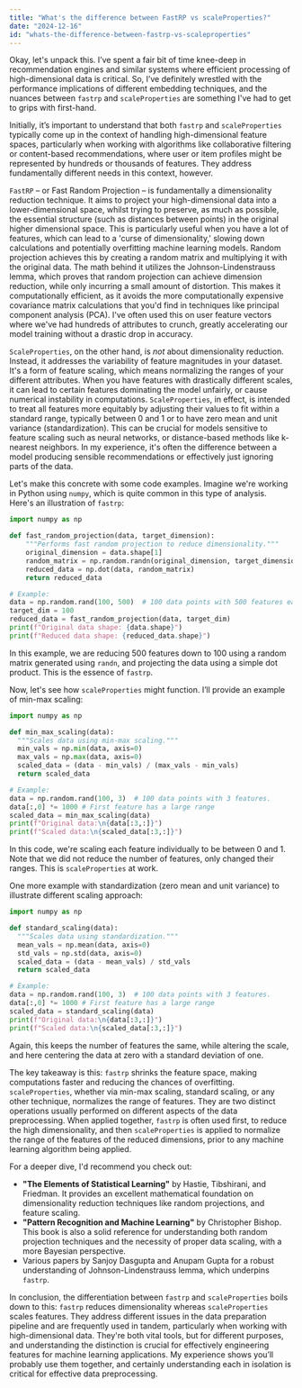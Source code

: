 ```yaml
---
title: "What's the difference between FastRP vs scaleProperties?"
date: "2024-12-16"
id: "whats-the-difference-between-fastrp-vs-scaleproperties"
---
```


Okay, let's unpack this. I’ve spent a fair bit of time knee-deep in recommendation engines and similar systems where efficient processing of high-dimensional data is critical. So, I’ve definitely wrestled with the performance implications of different embedding techniques, and the nuances between `fastrp` and `scaleProperties` are something I've had to get to grips with first-hand.

Initially, it’s important to understand that both `fastrp` and `scaleProperties` typically come up in the context of handling high-dimensional feature spaces, particularly when working with algorithms like collaborative filtering or content-based recommendations, where user or item profiles might be represented by hundreds or thousands of features. They address fundamentally different needs in this context, however.

`FastRP` – or Fast Random Projection – is fundamentally a dimensionality reduction technique. It aims to project your high-dimensional data into a lower-dimensional space, whilst trying to preserve, as much as possible, the essential structure (such as distances between points) in the original higher dimensional space. This is particularly useful when you have a lot of features, which can lead to a 'curse of dimensionality,' slowing down calculations and potentially overfitting machine learning models. Random projection achieves this by creating a random matrix and multiplying it with the original data. The math behind it utilizes the Johnson-Lindenstrauss lemma, which proves that random projection can achieve dimension reduction, while only incurring a small amount of distortion. This makes it computationally efficient, as it avoids the more computationally expensive covariance matrix calculations that you'd find in techniques like principal component analysis (PCA). I've often used this on user feature vectors where we've had hundreds of attributes to crunch, greatly accelerating our model training without a drastic drop in accuracy.

`ScaleProperties`, on the other hand, is *not* about dimensionality reduction. Instead, it addresses the variability of feature magnitudes in your dataset. It's a form of feature scaling, which means normalizing the ranges of your different attributes. When you have features with drastically different scales, it can lead to certain features dominating the model unfairly, or cause numerical instability in computations. `ScaleProperties`, in effect, is intended to treat all features more equitably by adjusting their values to fit within a standard range, typically between 0 and 1 or to have zero mean and unit variance (standardization). This can be crucial for models sensitive to feature scaling such as neural networks, or distance-based methods like k-nearest neighbors. In my experience, it's often the difference between a model producing sensible recommendations or effectively just ignoring parts of the data.

Let's make this concrete with some code examples. Imagine we're working in Python using `numpy`, which is quite common in this type of analysis. Here's an illustration of `fastrp`:

```python
import numpy as np

def fast_random_projection(data, target_dimension):
    """Performs fast random projection to reduce dimensionality."""
    original_dimension = data.shape[1]
    random_matrix = np.random.randn(original_dimension, target_dimension)
    reduced_data = np.dot(data, random_matrix)
    return reduced_data

# Example:
data = np.random.rand(100, 500)  # 100 data points with 500 features each
target_dim = 100
reduced_data = fast_random_projection(data, target_dim)
print(f"Original data shape: {data.shape}")
print(f"Reduced data shape: {reduced_data.shape}")

```

In this example, we are reducing 500 features down to 100 using a random matrix generated using `randn`, and projecting the data using a simple dot product. This is the essence of `fastrp`.

Now, let's see how `scaleProperties` might function. I’ll provide an example of min-max scaling:

```python
import numpy as np

def min_max_scaling(data):
  """Scales data using min-max scaling."""
  min_vals = np.min(data, axis=0)
  max_vals = np.max(data, axis=0)
  scaled_data = (data - min_vals) / (max_vals - min_vals)
  return scaled_data

# Example:
data = np.random.rand(100, 3)  # 100 data points with 3 features.
data[:,0] *= 1000 # First feature has a large range
scaled_data = min_max_scaling(data)
print(f"Original data:\n{data[:3,:]}")
print(f"Scaled data:\n{scaled_data[:3,:]}")
```

In this code, we're scaling each feature individually to be between 0 and 1. Note that we did not reduce the number of features, only changed their ranges. This is `scaleProperties` at work.

One more example with standardization (zero mean and unit variance) to illustrate different scaling approach:

```python
import numpy as np

def standard_scaling(data):
  """Scales data using standardization."""
  mean_vals = np.mean(data, axis=0)
  std_vals = np.std(data, axis=0)
  scaled_data = (data - mean_vals) / std_vals
  return scaled_data

# Example:
data = np.random.rand(100, 3)  # 100 data points with 3 features.
data[:,0] *= 1000 # First feature has a large range
scaled_data = standard_scaling(data)
print(f"Original data:\n{data[:3,:]}")
print(f"Scaled data:\n{scaled_data[:3,:]}")
```

Again, this keeps the number of features the same, while altering the scale, and here centering the data at zero with a standard deviation of one.

The key takeaway is this: `fastrp` shrinks the feature space, making computations faster and reducing the chances of overfitting. `scaleProperties`, whether via min-max scaling, standard scaling, or any other technique, normalizes the range of features. They are two distinct operations usually performed on different aspects of the data preprocessing. When applied together, `fastrp` is often used first, to reduce the high dimensionality, and then `scaleProperties` is applied to normalize the range of the features of the reduced dimensions, prior to any machine learning algorithm being applied.

For a deeper dive, I'd recommend you check out:
*   **"The Elements of Statistical Learning"** by Hastie, Tibshirani, and Friedman. It provides an excellent mathematical foundation on dimensionality reduction techniques like random projections, and feature scaling.
*   **"Pattern Recognition and Machine Learning"** by Christopher Bishop. This book is also a solid reference for understanding both random projection techniques and the necessity of proper data scaling, with a more Bayesian perspective.
*   Various papers by Sanjoy Dasgupta and Anupam Gupta for a robust understanding of Johnson-Lindenstrauss lemma, which underpins `fastrp`.

In conclusion, the differentiation between `fastrp` and `scaleProperties` boils down to this: `fastrp` reduces dimensionality whereas `scaleProperties` scales features. They address different issues in the data preparation pipeline and are frequently used in tandem, particularly when working with high-dimensional data. They're both vital tools, but for different purposes, and understanding the distinction is crucial for effectively engineering features for machine learning applications. My experience shows you’ll probably use them together, and certainly understanding each in isolation is critical for effective data preprocessing.
